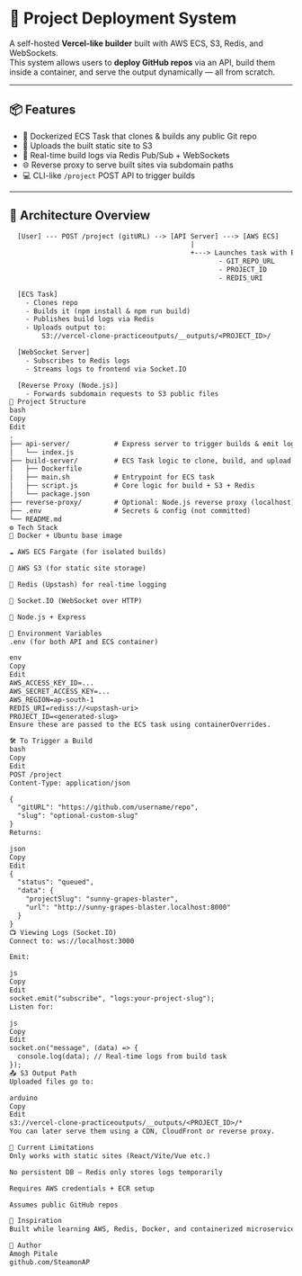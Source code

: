 # 🚀 Project Deployment System

A self-hosted **Vercel-like builder** built with AWS ECS, S3, Redis, and WebSockets.  
This system allows users to **deploy GitHub repos** via an API, build them inside a container, and serve the output dynamically — all from scratch.

---

## 📦 Features

- 🐳 Dockerized ECS Task that clones & builds any public Git repo
- 🔁 Uploads the built static site to S3
- 🔀 Real-time build logs via Redis Pub/Sub + WebSockets
- 🌐 Reverse proxy to serve built sites via subdomain paths
- 💻 CLI-like `/project` POST API to trigger builds

---

## 🧠 Architecture Overview

```txt
  [User] --- POST /project (gitURL) --> [API Server] ---> [AWS ECS]
                                             |
                                             +---> Launches task with ENV vars:
                                                    - GIT_REPO_URL
                                                    - PROJECT_ID
                                                    - REDIS_URI

  [ECS Task]
    - Clones repo
    - Builds it (npm install & npm run build)
    - Publishes build logs via Redis
    - Uploads output to:
        S3://vercel-clone-practiceoutputs/__outputs/<PROJECT_ID>/

  [WebSocket Server]
    - Subscribes to Redis logs
    - Streams logs to frontend via Socket.IO

  [Reverse Proxy (Node.js)]
    - Forwards subdomain requests to S3 public files
📁 Project Structure
bash
Copy
Edit
.
├── api-server/           # Express server to trigger builds & emit logs
│   └── index.js
├── build-server/         # ECS Task logic to clone, build, and upload
│   ├── Dockerfile
│   ├── main.sh           # Entrypoint for ECS task
│   ├── script.js         # Core logic for build + S3 + Redis
│   └── package.json
├── reverse-proxy/        # Optional: Node.js reverse proxy (localhost)
├── .env                  # Secrets & config (not committed)
└── README.md
⚙️ Tech Stack
🐳 Docker + Ubuntu base image

☁️ AWS ECS Fargate (for isolated builds)

💾 AWS S3 (for static site storage)

🔁 Redis (Upstash) for real-time logging

📡 Socket.IO (WebSocket over HTTP)

🧠 Node.js + Express

🔐 Environment Variables
.env (for both API and ECS container)

env
Copy
Edit
AWS_ACCESS_KEY_ID=...
AWS_SECRET_ACCESS_KEY=...
AWS_REGION=ap-south-1
REDIS_URI=rediss://<upstash-uri>
PROJECT_ID=<generated-slug>
Ensure these are passed to the ECS task using containerOverrides.

🛠️ To Trigger a Build
bash
Copy
Edit
POST /project
Content-Type: application/json

{
  "gitURL": "https://github.com/username/repo",
  "slug": "optional-custom-slug"
}
Returns:

json
Copy
Edit
{
  "status": "queued",
  "data": {
    "projectSlug": "sunny-grapes-blaster",
    "url": "http://sunny-grapes-blaster.localhost:8000"
  }
}
📺 Viewing Logs (Socket.IO)
Connect to: ws://localhost:3000

Emit:

js
Copy
Edit
socket.emit("subscribe", "logs:your-project-slug");
Listen for:

js
Copy
Edit
socket.on("message", (data) => {
  console.log(data); // Real-time logs from build task
});
📤 S3 Output Path
Uploaded files go to:

arduino
Copy
Edit
s3://vercel-clone-practiceoutputs/__outputs/<PROJECT_ID>/*
You can later serve them using a CDN, CloudFront or reverse proxy.

🚧 Current Limitations
Only works with static sites (React/Vite/Vue etc.)

No persistent DB — Redis only stores logs temporarily

Requires AWS credentials + ECR setup

Assumes public GitHub repos

🧠 Inspiration
Built while learning AWS, Redis, Docker, and containerized microservices. Inspired by how Vercel / Netlify abstract deployment with Git triggers and serverless infra.

🙌 Author
Amogh Pitale
github.com/SteamonAP

